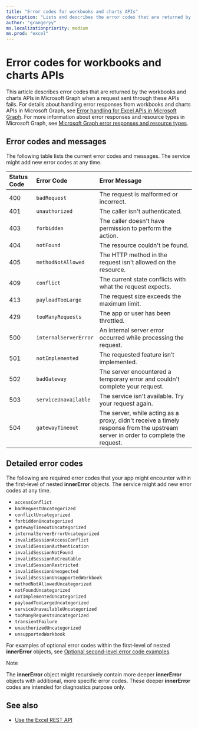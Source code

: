 ```yaml
---
title: "Error codes for workbooks and charts APIs"
description: "Lists and describes the error codes that are returned by the workbooks and charts APIs in Microsoft Graph when a request sent through the API fails."
author: "grangeryy"
ms.localizationpriority: medium
ms.prod: "excel"
---
```


# Error codes for workbooks and charts APIs

This article describes error codes that are returned by the workbooks and charts APIs in Microsoft Graph when a request sent through these APIs fails. For details about handling error responses from workbooks and charts APIs in Microsoft Graph, see [Error handling for Excel APIs in Microsoft Graph](workbook-error-handling.md). For more information about error responses and resource types in Microsoft Graph, see [Microsoft Graph error responses and resource types](errors.md).

## Error codes and messages

The following table lists the current error codes and messages. The service might add new error codes at any time.

| Status Code | Error Code            | Error Message                                                                                                                     |
|:------------|:----------------------|:----------------------------------------------------------------------------------------------------------------------------------|
| 400         | `badRequest`          | The request is malformed or incorrect.                                                                                            |
| 401         | `unauthorized`        | The caller isn't authenticated.                                                                                                  |
| 403         | `forbidden`           | The caller doesn't have permission to perform the action.                                                                         |
| 404         | `notFound`            | The resource couldn't be found.                                                                                                  |
| 405         | `methodNotAllowed`    | The HTTP method in the request isn't allowed on the resource.                                                                    |
| 409         | `conflict`            | The current state conflicts with what the request expects.                                                                        |
| 413         | `payloadTooLarge`     | The request size exceeds the maximum limit.                                                                                       |
| 429         | `tooManyRequests`     | The app or user has been throttled.                                                                                               |
| 500         | `internalServerError` | An internal server error occurred while processing the request.                                                                   |
| 501         | `notImplemented`      | The requested feature isn’t implemented.                                                                                          |
| 502         | `badGateway`          | The server encountered a temporary error and couldn't complete your request.                                                     |
| 503         | `serviceUnavailable`  | The service isn't available. Try your request again.                                                                      |
| 504         | `gatewayTimeout`      | The server, while acting as a proxy, didn't receive a timely response from the upstream server in order to complete the request. |

## Detailed error codes

The following are required error codes that your app might encounter within the first-level of nested **innerError** objects. The service might add new error codes at any time.

- `accessConflict`
- `badRequestUncategorized`
- `conflictUncategorized`
- `forbiddenUncategorized`
- `gatewayTimeoutUncategorized`
- `internalServerErrorUncategorized`
- `invalidSessionAccessConflict`
- `invalidSessionAuthentication`
- `invalidSessionNotFound`
- `invalidSessionReCreatable`
- `invalidSessionRestricted`
- `invalidSessionUnexpected`
- `invalidSessionUnsupportedWorkbook`
- `methodNotAllowedUncategorized`
- `notFoundUncategorized`
- `notImplementedUncategorized`
- `payloadTooLargeUncategorized`
- `serviceUnavailableUncategorized`
- `tooManyRequestsUncategorized`
- `transientFailure`
- `unauthorizedUncategorized`
- `unsupportedWorkbook`

For examples of optional error codes within the first-level of nested **innerError** objects, see [Optional second-level error code examples](workbook-error-handling.md#optional-second-level-error-code-examples).

> [!NOTE]
> The **innerError** object might recursively contain more deeper **innerError** objects with additional, more specific error codes. These deeper **innerError** codes are intended for diagnostics purpose only.

<!-- {
  "type": "#page.annotation",
  "description": "Workbook error code and message",
  "keywords": "error response, error codes, innerError, message, code",
  "section": "documentation",
  "tocPath": ""
} -->

## See also

- [Use the Excel REST API](/graph/api/resources/excel)